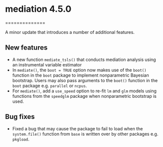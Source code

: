 # mediation 4.5.0
==============

A minor update that introduces a number of additional features.

## New features
- A new function `mediate_tsls()` that conducts mediation analysis using an instrumental variable estimator
- In `mediate()`, the `boot = TRUE` option now makes use of the `boot()` function in the `boot` package to implement nonparametric Bayesian bootstrap. Users may also pass arguments to the `boot()` function in the `boot` package e.g. `parallel` or `ncpus`.
- For `mediate()`, add a `use_speed` option to re-fit `lm` and `glm` models using functions from the `speedglm` package when nonparametric bootstrap is used.

## Bug fixes
- Fixed a bug that may cause the package to fail to load when the `system.file()` function from `base` is written over by other packages e.g. `pkgload`.


